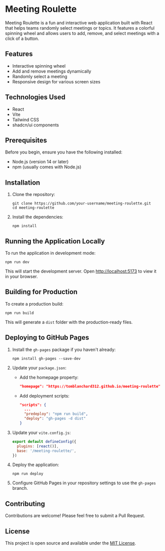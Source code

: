 # Meeting Roulette

Meeting Roulette is a fun and interactive web application built with React that helps teams randomly select meetings or topics. It features a colorful spinning wheel and allows users to add, remove, and select meetings with a click of a button.

## Features

- Interactive spinning wheel
- Add and remove meetings dynamically
- Randomly select a meeting
- Responsive design for various screen sizes

## Technologies Used

- React
- Vite
- Tailwind CSS
- shadcn/ui components

## Prerequisites

Before you begin, ensure you have the following installed:
- Node.js (version 14 or later)
- npm (usually comes with Node.js)

## Installation

1. Clone the repository:
   ```
   git clone https://github.com/your-username/meeting-roulette.git
   cd meeting-roulette
   ```

2. Install the dependencies:
   ```
   npm install
   ```

## Running the Application Locally

To run the application in development mode:

```
npm run dev
```

This will start the development server. Open [http://localhost:5173](http://localhost:5173) to view it in your browser.

## Building for Production

To create a production build:

```
npm run build
```

This will generate a `dist` folder with the production-ready files.

## Deploying to GitHub Pages

1. Install the `gh-pages` package if you haven't already:
   ```
   npm install gh-pages --save-dev
   ```

2. Update your `package.json`:
   - Add the homepage property:
     ```json
     "homepage": "https://tomblanchard312.github.io/meeting-roulette",
     ```
   - Add deployment scripts:
     ```json
     "scripts": {
       ...
       "predeploy": "npm run build",
       "deploy": "gh-pages -d dist"
     }
     ```

3. Update your `vite.config.js`:
   ```javascript
   export default defineConfig({
     plugins: [react()],
     base: '/meeting-roulette/',
   })
   ```

4. Deploy the application:
   ```
   npm run deploy
   ```

5. Configure GitHub Pages in your repository settings to use the `gh-pages` branch.

## Contributing

Contributions are welcome! Please feel free to submit a Pull Request.

## License

This project is open source and available under the [MIT License](LICENSE).